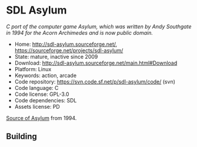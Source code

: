 # SDL Asylum

_C port of the computer game Asylum, which was written by Andy Southgate in 1994 for the Acorn Archimedes and is now public domain._

- Home: http://sdl-asylum.sourceforge.net/, https://sourceforge.net/projects/sdl-asylum/
- State: mature, inactive since 2009 
- Download: http://sdl-asylum.sourceforge.net/main.html#Download
- Platform: Linux
- Keywords: action, arcade
- Code repository: https://svn.code.sf.net/p/sdl-asylum/code/ (svn)
- Code language: C
- Code license: GPL-3.0
- Code dependencies: SDL
- Assets license: PD

[Source of Asylum](http://asylum.acornarcade.com/a_source.php) from 1994.

## Building


